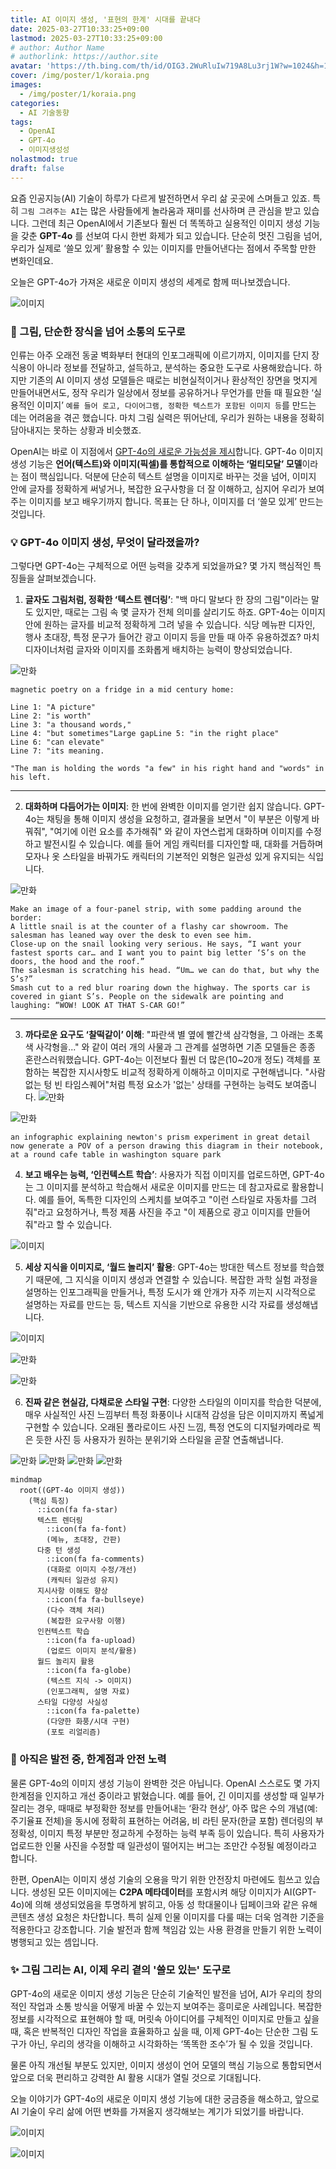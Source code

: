 ```yaml
---
title: AI 이미지 생성, '표현의 한계' 시대를 끝내다
date: 2025-03-27T10:33:25+09:00
lastmod: 2025-03-27T10:33:25+09:00
# author: Author Name
# authorlink: https://author.site
avatar: 'https://th.bing.com/th/id/OIG3.2WuRluIw719A8Lu3rj1W?w=1024&h=1024&rs=1&pid=ImgDetMain'
cover: /img/poster/1/koraia.png
images:
  - /img/poster/1/koraia.png
categories:
  - AI 기술동향
tags:
  - OpenAI
  - GPT-4o
  - 이미지생성성
nolastmod: true
draft: false
---
```


요즘 인공지능(AI) 기술이 하루가 다르게 발전하면서 우리 삶 곳곳에 스며들고 있죠. 특히 `그림 그려주는 AI`는 많은 사람들에게 놀라움과 재미를 선사하며 큰 관심을 받고 있습니다. 그런데 최근 OpenAI에서 기존보다 훨씬 더 똑똑하고 실용적인 이미지 생성 기능을 갖춘 **GPT-4o** 를 선보여 다시 한번 화제가 되고 있습니다. 단순히 멋진 그림을 넘어, 우리가 실제로 ‘쓸모 있게’ 활용할 수 있는 이미지를 만들어낸다는 점에서 주목할 만한 변화인데요. 

오늘은 GPT-4o가 가져온 새로운 이미지 생성의 세계로 함께 떠나보겠습니다.

<!--more-->

![이미지](/img/poster/1/koraia_toon.png)


### **🎨 그림, 단순한 장식을 넘어 소통의 도구로**

인류는 아주 오래전 동굴 벽화부터 현대의 인포그래픽에 이르기까지, 이미지를 단지 장식용이 아니라 정보를 전달하고, 설득하고, 분석하는 중요한 도구로 사용해왔습니다. 하지만 기존의 AI 이미지 생성 모델들은 때로는 비현실적이거나 환상적인 장면을 멋지게 만들어내면서도, 정작 우리가 일상에서 정보를 공유하거나 무언가를 만들 때 필요한 ‘실용적인 이미지’ `예를 들어 로고, 다이어그램, 정확한 텍스트가 포함된 이미지 등`를 만드는 데는 어려움을 겪곤 했습니다. 마치 그림 실력은 뛰어난데, 우리가 원하는 내용을 정확히 담아내지는 못하는 상황과 비슷했죠.

OpenAI는 바로 이 지점에서 [GPT-4o의 새로운 가능성을 제시](https://openai.com/index/introducing-4o-image-generation/)합니다. GPT-4o 이미지생성 기능은 **언어(텍스트)와 이미지(픽셀)를 통합적으로 이해하는 ‘멀티모달’ 모델**이라는 점이 핵심입니다. 덕분에 단순히 텍스트 설명을 이미지로 바꾸는 것을 넘어, 이미지 안에 글자를 정확하게 써넣거나, 복잡한 요구사항을 더 잘 이해하고, 심지어 우리가 보여주는 이미지를 보고 배우기까지 합니다. 목표는 단 하나, 이미지를 더 ‘쓸모 있게’ 만드는 것입니다.

### **💡 GPT-4o 이미지 생성, 무엇이 달라졌을까?**

그렇다면 GPT-4o는 구체적으로 어떤 능력을 갖추게 되었을까요? 몇 가지 핵심적인 특징들을 살펴보겠습니다.



1.  **글자도 그림처럼, 정확한 ‘텍스트 렌더링’**:
    "백 마디 말보다 한 장의 그림"이라는 말도 있지만, 때로는 그림 속 몇 글자가 전체 의미를 살리기도 하죠. GPT-4o는 이미지 안에 원하는 글자를 비교적 정확하게 그려 넣을 수 있습니다. 식당 메뉴판 디자인, 행사 초대장, 특정 문구가 들어간 광고 이미지 등을 만들 때 아주 유용하겠죠? 마치 디자이너처럼 글자와 이미지를 조화롭게 배치하는 능력이 향상되었습니다.



![만화](https://images.ctfassets.net/kftzwdyauwt9/3x688zM9LzGQIfi7paBAP4/5dc71db62c4345b76b2c63424afb71c7/image__34_.png?w=1080&q=90&fm=webp)

```프롬프트
magnetic poetry on a fridge in a mid century home:

Line 1: "A picture"
Line 2: "is worth"
Line 3: "a thousand words,"
Line 4: "but sometimes"Large gapLine 5: "in the right place"
Line 6: "can elevate"
Line 7: "its meaning.

"The man is holding the words "a few" in his right hand and "words" in his left.
```

--- 

2.  **대화하며 다듬어가는 이미지**:
    한 번에 완벽한 이미지를 얻기란 쉽지 않습니다. GPT-4o는 채팅을 통해 이미지 생성을 요청하고, 결과물을 보면서 "이 부분은 이렇게 바꿔줘", "여기에 이런 요소를 추가해줘" 와 같이 자연스럽게 대화하며 이미지를 수정하고 발전시킬 수 있습니다. 예를 들어 게임 캐릭터를 디자인할 때, 대화를 거듭하며 모자나 옷 스타일을 바꿔가도 캐릭터의 기본적인 외형은 일관성 있게 유지되는 식입니다.

![만화](https://images.ctfassets.net/kftzwdyauwt9/6qMF89Gh1WqOVGrRSnzEIU/4e9013e2a0286bcdcde6d0160e39d5d8/ChatGPT_Image_Mar_24__2025__08_49_15_AM.png?w=1920&q=90&fm=webp)
```프롬프트
Make an image of a four‑panel strip, with some padding around the border:
A little snail is at the counter of a flashy car showroom. The salesman has leaned way over the desk to even see him.
Close‑up on the snail looking very serious. He says, “I want your fastest sports car… and I want you to paint big letter ‘S’s on the doors, the hood and the roof.”
The salesman is scratching his head. “Um… we can do that, but why the S’s?”
Smash cut to a red blur roaring down the highway. The sports car is covered in giant S’s. People on the sidewalk are pointing and laughing: “WOW! LOOK AT THAT S‑CAR GO!”
```

---

3.  **까다로운 요구도 ‘찰떡같이’ 이해**:
    "파란색 별 옆에 빨간색 삼각형을, 그 아래는 초록색 사각형을..." 와 같이 여러 개의 사물과 그 관계를 설명하면 기존 모델들은 종종 혼란스러워했습니다. GPT-4o는 이전보다 훨씬 더 많은(10~20개 정도) 객체를 포함하는 복잡한 지시사항도 비교적 정확하게 이해하고 이미지로 구현해냅니다. "사람 없는 텅 빈 타임스퀘어"처럼 특정 요소가 '없는' 상태를 구현하는 능력도 보여줍니다.
![만화](https://images.ctfassets.net/kftzwdyauwt9/1KdDlI9jaA7UVUfFS5HE8T/e3779648c5bbd9f0253345ac467aa357/Screenshot_2025-03-24_at_10.18.39_AM.png?w=1200&q=90&fm=webp)

![만화](https://images.ctfassets.net/kftzwdyauwt9/meLAgjNjjUVU9NWabRhYk/64fcebb83ff076661ad01c82295f9349/newtons2.png?w=1920&q=90&fm=webp)
```프롬프트
an infographic explaining newton's prism experiment in great detail
now generate a POV of a person drawing this diagram in their notebook, at a round cafe table in washington square park
```

4.  **보고 배우는 능력, ‘인컨텍스트 학습’**:
    사용자가 직접 이미지를 업로드하면, GPT-4o는 그 이미지를 분석하고 학습해서 새로운 이미지를 만드는 데 참고자료로 활용합니다. 예를 들어, 독특한 디자인의 스케치를 보여주고 "이런 스타일로 자동차를 그려줘"라고 요청하거나, 특정 제품 사진을 주고 "이 제품으로 광고 이미지를 만들어줘"라고 할 수 있습니다.

![이미지](https://images.ctfassets.net/kftzwdyauwt9/6iRHyqwUAotoec3aHNYbIt/07e8dddbd810c6fe2eca77cb62821fe4/ChatGPT_Image_Mar_24__2025__11_20_33_AM.png?w=1920&q=90&fm=webp)

5.  **세상 지식을 이미지로, ‘월드 놀리지’ 활용**:
    GPT-4o는 방대한 텍스트 정보를 학습했기 때문에, 그 지식을 이미지 생성과 연결할 수 있습니다. 복잡한 과학 실험 과정을 설명하는 인포그래픽을 만들거나, 특정 도시가 왜 안개가 자주 끼는지 시각적으로 설명하는 자료를 만드는 등, 텍스트 지식을 기반으로 유용한 시각 자료를 생성해냅니다.

![이미지](https://images.ctfassets.net/kftzwdyauwt9/1DosmB1fod4uUzbCX4INQc/7878d686f07445a438bf81f67e4d102b/ChatGPT_Image_Mar_24__2025__12_51_05_PM.png?w=828&q=90&fm=webp)


![만화](https://images.ctfassets.net/kftzwdyauwt9/6g5B4FvFC3cu4I81ME74L6/3e6eb4d7205d265245130e9b7c36fe91/text_rendering_X_invitation.png?w=828&q=90&fm=webp)

![만화](https://images.ctfassets.net/kftzwdyauwt9/6AkaM3BpmimkF7QjiR5vXb/456210e7c9343e1748c7c0e52ecd287b/Screenshot_2025-03-24_at_10.42.45_AM.png?w=640&q=90&fm=webp)

6.  **진짜 같은 현실감, 다채로운 스타일 구현**:
    다양한 스타일의 이미지를 학습한 덕분에, 매우 사실적인 사진 느낌부터 특정 화풍이나 시대적 감성을 담은 이미지까지 폭넓게 구현할 수 있습니다. 오래된 폴라로이드 사진 느낌, 특정 연도의 디지털카메라로 찍은 듯한 사진 등 사용자가 원하는 분위기와 스타일을 곧잘 연출해냅니다.

![만화](https://images.ctfassets.net/kftzwdyauwt9/21orfxKx8HXXGKH8cTOq60/1eb34535ddce9c9e91fab0fad77bc158/minnias_cat_input.png?w=640&q=90&fm=webp)
![만화](https://images.ctfassets.net/kftzwdyauwt9/6HKLxPBPmGaKpuD4Zggqp7/c1fe8bbc7c58dc23d12d2e7fed2f551f/minnias_cat1.png?w=828&q=90&fm=webp)
![만화](https://images.ctfassets.net/kftzwdyauwt9/4osVBMOnOaVi62lkcNDOaH/915cd03abaceb5218f9a977fdb889c95/minnias_cat2.png?w=828&q=90&fm=webp)
![만화](https://images.ctfassets.net/kftzwdyauwt9/6XXn484xoCBGVqu7j2Upj0/404e680bb5fc6c56d5368a47d387f088/minnias_cat3.png?w=1920&q=90&fm=webp)


```mermaid
mindmap
  root((GPT-4o 이미지 생성))
    (핵심 특징)
      ::icon(fa fa-star)
      텍스트 렌더링
        ::icon(fa fa-font)
        (메뉴, 초대장, 간판)
      다중 턴 생성
        ::icon(fa fa-comments)
        (대화로 이미지 수정/개선)
        (캐릭터 일관성 유지)
      지시사항 이해도 향상
        ::icon(fa fa-bullseye)
        (다수 객체 처리)
        (복잡한 요구사항 이행)
      인컨텍스트 학습
        ::icon(fa fa-upload)
        (업로드 이미지 분석/활용)
      월드 놀리지 활용
        ::icon(fa fa-globe)
        (텍스트 지식 -> 이미지)
        (인포그래픽, 설명 자료)
      스타일 다양성 사실성
        ::icon(fa fa-palette)
        (다양한 화풍/시대 구현)
        (포토 리얼리즘)
```

### **🤔 아직은 발전 중, 한계점과 안전 노력**

물론 GPT-4o의 이미지 생성 기능이 완벽한 것은 아닙니다. OpenAI 스스로도 몇 가지 한계점을 인지하고 개선 중이라고 밝혔습니다. 예를 들어, 긴 이미지를 생성할 때 일부가 잘리는 경우, 때때로 부정확한 정보를 만들어내는 ‘환각 현상’, 아주 많은 수의 개념(예: 주기율표 전체)을 동시에 정확히 표현하는 어려움, 비 라틴 문자(한글 포함) 렌더링의 부정확성, 이미지 특정 부분만 정교하게 수정하는 능력 부족 등이 있습니다. 특히 사용자가 업로드한 인물 사진을 수정할 때 일관성이 떨어지는 버그는 조만간 수정될 예정이라고 합니다.

한편, OpenAI는 이미지 생성 기술의 오용을 막기 위한 안전장치 마련에도 힘쓰고 있습니다. 생성된 모든 이미지에는 **C2PA 메타데이터**를 포함시켜 해당 이미지가 AI(GPT-4o)에 의해 생성되었음을 투명하게 밝히고, 아동 성 학대물이나 딥페이크와 같은 유해 콘텐츠 생성 요청은 차단합니다. 특히 실제 인물 이미지를 다룰 때는 더욱 엄격한 기준을 적용한다고 강조합니다. 기술 발전과 함께 책임감 있는 사용 환경을 만들기 위한 노력이 병행되고 있는 셈입니다.



### **✨ 그림 그리는 AI, 이제 우리 곁의 '쓸모 있는' 도구로**

GPT-4o의 새로운 이미지 생성 기능은 단순히 기술적인 발전을 넘어, AI가 우리의 창의적인 작업과 소통 방식을 어떻게 바꿀 수 있는지 보여주는 흥미로운 사례입니다. 복잡한 정보를 시각적으로 표현해야 할 때, 머릿속 아이디어를 구체적인 이미지로 만들고 싶을 때, 혹은 반복적인 디자인 작업을 효율화하고 싶을 때, 이제 GPT-4o는 단순한 그림 도구가 아닌, 우리의 생각을 이해하고 시각화하는 ‘똑똑한 조수’가 될 수 있을 것입니다.

물론 아직 개선될 부분도 있지만, 이미지 생성이 언어 모델의 핵심 기능으로 통합되면서 앞으로 더욱 편리하고 강력한 AI 활용 시대가 열릴 것으로 기대됩니다.

오늘 이야기가 GPT-4o의 새로운 이미지 생성 기능에 대한 궁금증을 해소하고, 앞으로 AI 기술이 우리 삶에 어떤 변화를 가져올지 생각해보는 계기가 되었기를 바랍니다. 

![이미지](https://images.ctfassets.net/kftzwdyauwt9/cDkSmK7mBKwN8rZ47gGbS/cc4ae2c75f5c49eb894a777f91b3354d/Screenshot_2025-03-24_at_10.08.43_PM.png?w=828&q=90&fm=webp)

![이미지](https://images.ctfassets.net/kftzwdyauwt9/2sWtvWI6hvI1kpHferQ3XR/98167a66b9135608ed58a62d173e3951/crop2.png?w=3840&q=90&fm=webp)
